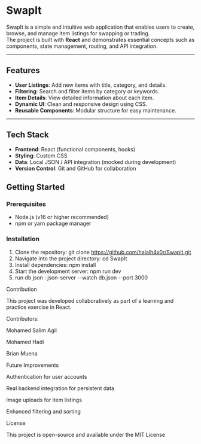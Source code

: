 # SwapIt

SwapIt is a simple and intuitive web application that enables users to create, browse, and manage item listings for swapping or trading.  
The project is built with **React** and demonstrates essential concepts such as components, state management, routing, and API integration.

---

## Features

- **User Listings**: Add new items with title, category, and details.  
- **Filtering**: Search and filter items by category or keywords.  
- **Item Details**: View detailed information about each item.  
- **Dynamic UI**: Clean and responsive design using CSS.  
- **Reusable Components**: Modular structure for easy maintenance.  

---

## Tech Stack

- **Frontend**: React (functional components, hooks)  
- **Styling**: Custom CSS  
- **Data**: Local JSON / API integration (mocked during development)  
- **Version Control**: Git and GitHub for collaboration  
## Getting Started

### Prerequisites
- Node.js (v16 or higher recommended)
- npm or yarn package manager

### Installation
1. Clone the repository:
   git clone https://github.com/halalh4x0r/SwapIt.git
2. Navigate into the project directory:
    cd SwapIt
3.  Install dependencies:
    npm install
4. Start the development server:
 npm run dev
5. run db json :
json-server --watch db.json --port 3000

Contribution

This project was developed collaboratively as part of a learning and practice exercise in React.

Contributors:

Mohamed Salim Agil

Mohamed Hadi

Brian Muena

Future Improvements

Authentication for user accounts

Real backend integration for persistent data

Image uploads for item listings

Enhanced filtering and sorting

License

This project is open-source and available under the MIT License
